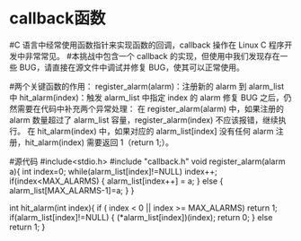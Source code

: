 # callback函数
#C 语言中经常使用函数指针来实现函数的回调，callback 操作在 Linux C 程序开发中非常常见。
#本挑战中包含一个 callback 的实现，但使用中我们发现存在一些 BUG，请直接在源文件中调试并修复 BUG，使其可以正常使用。

#两个关键函数的作用：
register_alarm(alarm)：注册新的 alarm 到 alarm_list 中
hit_alarm(index)：触发 alarm_list 中指定 index 的 alarm
修复 BUG 之后，仍然需要在代码中补充两个异常处理：
在 register_alarm(alarm) 中，如果注册的 alarm 数量超过了 alarm_list 容量，register_alarm(index) 不应该报错，继续执行。
在 hit_alarm(index) 中，如果对应的 alarm_list[index] 没有任何 alarm 注册，hit_alarm(index) 需要返回 1（return 1;）。

#源代码
#include<stdio.h>
#include "callback.h"
void register_alarm(alarm a){
	int index=0;
	while(alarm_list[index]!=NULL)
		index++;
   if(index<MAX_ALARMS)
   {
	   alarm_list[index++] = a;
   }
   else
   {
	   alarm_list[MAX_ALARMS-1]=a;
   }
}

int hit_alarm(int index){
   if ( index < 0 || index >= MAX_ALARMS)
      return 1;
  if(alarm_list[index]!=NULL)
  {
	  (*alarm_list[index])(index);
   return 0;
  }
  else
	  return 1;
}
